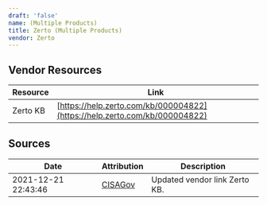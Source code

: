 ```yaml
---
draft: 'false'
name: (Multiple Products)
title: Zerto (Multiple Products)
vendor: Zerto
---
```


## Vendor Resources
| Resource | Link |
| --- | --- |
| Zerto KB | [https://help.zerto.com/kb/000004822](https://help.zerto.com/kb/000004822) |



## Sources
| Date | Attribution | Description |
| --- | --- | --- |
| 2021-12-21 22:43:46 | [CISAGov](https://raw.githubusercontent.com/cisagov/log4j-affected-db/develop/README.md) | Updated vendor link Zerto KB.  |
